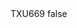<?xml version="1.0" encoding="UTF-8"?>
<CustomMetadata xmlns="http://soap.sforce.com/2006/04/metadata">
    <label>TXU669</label>
    <protected>false</protected>
</CustomMetadata>
